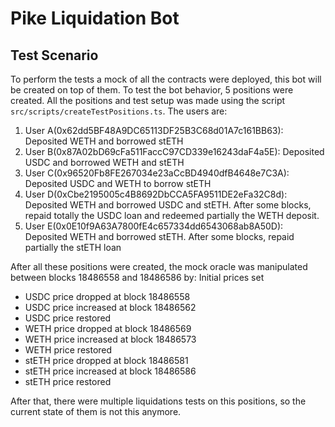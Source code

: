 # Pike Liquidation Bot

## Test Scenario

To perform the tests a mock of all the contracts were deployed, this bot will be created on top of them. To test the bot behavior, 5 positions were created. All the positions and test setup was made using the script `src/scripts/createTestPositions.ts`. The users are:

1. User A(0x62dd5BF48A9DC65113DF25B3C68d01A7c161BB63): Deposited WETH and borrowed stETH
2. User B(0x87A02bD69cFa511FaccC97CD339e16243daF4a5E): Deposited USDC and borrowed WETH and stETH
3. User C(0x96520Fb8FE267034e23aCcBD4940dfB4648e7C3A): Deposited USDC and WETH to borrow stETH
4. User D(0xCbe2195005c4B8692DbCCA5FA9511DE2eFa32C8d): Deposited WETH and borrowed USDC and stETH. After some blocks, repaid totally the USDC loan and redeemed partially the WETH deposit.
5. User E(0x0E10f9A63A7800fE4c657334dd6543068ab8A50D): Deposited WETH and borrowed stETH. After some blocks, repaid partially the stETH loan

After all these positions were created, the mock oracle was manipulated between blocks 18486558 and 18486586 by:
Initial prices set
- USDC price dropped at block 18486558
- USDC price increased at block 18486562
- USDC price restored
- WETH price dropped at block 18486569
- WETH price increased at block 18486573
- WETH price restored
- stETH price dropped at block 18486581
- stETH price increased at block 18486586
- stETH price restored

After that, there were multiple liquidations tests on this positions, so the current state of them is not this anymore.
